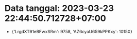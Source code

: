 # Data tanggal: 2023-03-23 22:44:50.712728+07:00

* {'LrgdXT91eBFwxSRm': 9758, 'AZ6cyaU659kPPKxy': 10150}
